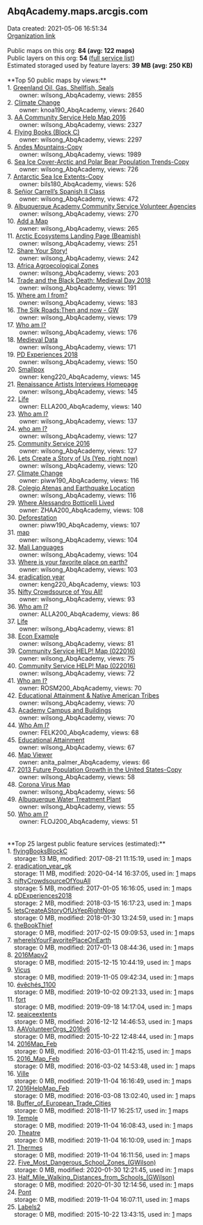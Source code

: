 <h2>AbqAcademy.maps.arcgis.com</h2> Data created: 2021-05-06 16:51:34 <br /><a target='new' href='https://AbqAcademy.maps.arcgis.com'>Organization link</a><br /><br />Public maps on this org: <b>84 (avg: 122 maps)</b><br />Public layers on this org: <b>54 </b>(<a target='new' href='https://services.arcgis.com/xDYJfyirzKEG2GYw/ArcGIS/rest/services'>full service list</a>)<br />Estimated storaged used by feature layers: <b>39 MB (avg: 250 KB)</b><br /><br />**Top 50 public maps by views:**<br />  1. <a target='new' href='https://www.arcgis.com/home/item.html?id=2128a1f208cd4aa996c0b837a6578b2a'>Greenland Oil, Gas, Shellfish, Seals</a> <br />  &nbsp;&nbsp;&nbsp;&nbsp; &nbsp;&nbsp;owner: wilsong_AbqAcademy, views: 2855<br />  2. <a target='new' href='https://www.arcgis.com/home/item.html?id=7526707d7be848f8babb277a2f9fe7be'>Climate Change</a> <br />  &nbsp;&nbsp;&nbsp;&nbsp; &nbsp;&nbsp;owner: knoa190_AbqAcademy, views: 2640<br />  3. <a target='new' href='https://www.arcgis.com/home/item.html?id=0841655011354a9691da4f992fdae1c3'>AA Community Service Help Map 2016</a> <br />  &nbsp;&nbsp;&nbsp;&nbsp; &nbsp;&nbsp;owner: wilsong_AbqAcademy, views: 2327<br />  4. <a target='new' href='https://www.arcgis.com/home/item.html?id=2b2281f07be746d087f7d06f4059ab0b'>Flying Books (Block C)</a> <br />  &nbsp;&nbsp;&nbsp;&nbsp; &nbsp;&nbsp;owner: wilsong_AbqAcademy, views: 2297<br />  5. <a target='new' href='https://www.arcgis.com/home/item.html?id=95391cfb896a4524b5f8a70809fb50f9'>Andes Mountains-Copy</a> <br />  &nbsp;&nbsp;&nbsp;&nbsp; &nbsp;&nbsp;owner: wilsong_AbqAcademy, views: 1989<br />  6. <a target='new' href='https://www.arcgis.com/home/item.html?id=d0c9966d420744a48cf0ae1e47550770'>Sea Ice Cover-Arctic and Polar Bear Population Trends-Copy</a> <br />  &nbsp;&nbsp;&nbsp;&nbsp; &nbsp;&nbsp;owner: wilsong_AbqAcademy, views: 726<br />  7. <a target='new' href='https://www.arcgis.com/home/item.html?id=3076edc629924678ba36dc723d02a3d1'>Antarctic Sea Ice Extents-Copy</a> <br />  &nbsp;&nbsp;&nbsp;&nbsp; &nbsp;&nbsp;owner: bils180_AbqAcademy, views: 526<br />  8. <a target='new' href='https://www.arcgis.com/home/item.html?id=343a00bdbd704c0686dc5c44cac841b2'>Señior Carrell’s Spanish II Class</a> <br />  &nbsp;&nbsp;&nbsp;&nbsp; &nbsp;&nbsp;owner: wilsong_AbqAcademy, views: 472<br />  9. <a target='new' href='https://www.arcgis.com/home/item.html?id=221e4fe93fb548b59e63e5be2432a48e'>Albuquerque Academy Community Service Volunteer Agencies</a> <br />  &nbsp;&nbsp;&nbsp;&nbsp; &nbsp;&nbsp;owner: wilsong_AbqAcademy, views: 270<br />  10. <a target='new' href='https://www.arcgis.com/home/item.html?id=48fe8f66b8b4491392930a1a04a3f2a1'>Add a Map</a> <br />  &nbsp;&nbsp;&nbsp;&nbsp; &nbsp;&nbsp;owner: wilsong_AbqAcademy, views: 265<br />  11. <a target='new' href='https://www.arcgis.com/home/item.html?id=3b01b1f459844e329270dffc9ec9d798'>Arctic Ecosystems Landing Page (Beamish)</a> <br />  &nbsp;&nbsp;&nbsp;&nbsp; &nbsp;&nbsp;owner: wilsong_AbqAcademy, views: 251<br />  12. <a target='new' href='https://www.arcgis.com/home/item.html?id=c8690b9b88ac4059af624ffcb23b2550'>Share Your Story!</a> <br />  &nbsp;&nbsp;&nbsp;&nbsp; &nbsp;&nbsp;owner: wilsong_AbqAcademy, views: 242<br />  13. <a target='new' href='https://www.arcgis.com/home/item.html?id=b2fdc595cf424b8a9576285c36d39f3d'>Africa Agroecological Zones</a> <br />  &nbsp;&nbsp;&nbsp;&nbsp; &nbsp;&nbsp;owner: wilsong_AbqAcademy, views: 203<br />  14. <a target='new' href='https://www.arcgis.com/home/item.html?id=1fabd1e003ad45d4ade7d0c0561e9744'>Trade and the Black Death: Medieval Day 2018</a> <br />  &nbsp;&nbsp;&nbsp;&nbsp; &nbsp;&nbsp;owner: wilsong_AbqAcademy, views: 191<br />  15. <a target='new' href='https://www.arcgis.com/home/item.html?id=f3e87236f4b2425b944255fb4c6e11ad'>Where am I from?</a> <br />  &nbsp;&nbsp;&nbsp;&nbsp; &nbsp;&nbsp;owner: wilsong_AbqAcademy, views: 183<br />  16. <a target='new' href='https://www.arcgis.com/home/item.html?id=a89c8f625ab940af9efe0d1e1b7edb95'>The Silk Roads:Then and now - GW</a> <br />  &nbsp;&nbsp;&nbsp;&nbsp; &nbsp;&nbsp;owner: wilsong_AbqAcademy, views: 179<br />  17. <a target='new' href='https://www.arcgis.com/home/item.html?id=d55c844869494a8f964c9174b77ac1da'>Who am I?</a> <br />  &nbsp;&nbsp;&nbsp;&nbsp; &nbsp;&nbsp;owner: wilsong_AbqAcademy, views: 176<br />  18. <a target='new' href='https://www.arcgis.com/home/item.html?id=1d470b102129437183ce8483595653a3'>Medieval Data</a> <br />  &nbsp;&nbsp;&nbsp;&nbsp; &nbsp;&nbsp;owner: wilsong_AbqAcademy, views: 171<br />  19. <a target='new' href='https://www.arcgis.com/home/item.html?id=44c9d4d256654ea8b1e1783039134fe7'>PD Experiences 2018</a> <br />  &nbsp;&nbsp;&nbsp;&nbsp; &nbsp;&nbsp;owner: wilsong_AbqAcademy, views: 150<br />  20. <a target='new' href='https://www.arcgis.com/home/item.html?id=26442a6c08904f8ebc2caf9086f758a3'>Smallpox</a> <br />  &nbsp;&nbsp;&nbsp;&nbsp; &nbsp;&nbsp;owner: keng220_AbqAcademy, views: 145<br />  21. <a target='new' href='https://www.arcgis.com/home/item.html?id=2380b73840d34498bb050b8ea8acfef3'>Renaissance Artists Interviews Homepage</a> <br />  &nbsp;&nbsp;&nbsp;&nbsp; &nbsp;&nbsp;owner: wilsong_AbqAcademy, views: 145<br />  22. <a target='new' href='https://www.arcgis.com/home/item.html?id=b30f4488fe1d462ca30765bdcb6e979a'>Life</a> <br />  &nbsp;&nbsp;&nbsp;&nbsp; &nbsp;&nbsp;owner: ELLA200_AbqAcademy, views: 140<br />  23. <a target='new' href='https://www.arcgis.com/home/item.html?id=5415244a5e164583b3ceaba4f9f011e2'>Who am I?</a> <br />  &nbsp;&nbsp;&nbsp;&nbsp; &nbsp;&nbsp;owner: wilsong_AbqAcademy, views: 137<br />  24. <a target='new' href='https://www.arcgis.com/home/item.html?id=057d5005efb84e8fb68fc6186702a89e'>who am I?</a> <br />  &nbsp;&nbsp;&nbsp;&nbsp; &nbsp;&nbsp;owner: wilsong_AbqAcademy, views: 127<br />  25. <a target='new' href='https://www.arcgis.com/home/item.html?id=de779695b1ae47089f048201e348209b'>Community Service 2016</a> <br />  &nbsp;&nbsp;&nbsp;&nbsp; &nbsp;&nbsp;owner: wilsong_AbqAcademy, views: 127<br />  26. <a target='new' href='https://www.arcgis.com/home/item.html?id=83c17161e7e642a7baa26f6e0c808b70'>Lets Create a Story of Us (Yep, right now)</a> <br />  &nbsp;&nbsp;&nbsp;&nbsp; &nbsp;&nbsp;owner: wilsong_AbqAcademy, views: 120<br />  27. <a target='new' href='https://www.arcgis.com/home/item.html?id=5dc8e0e8d0d14ea88fdf98a1056ad53e'>Climate Change</a> <br />  &nbsp;&nbsp;&nbsp;&nbsp; &nbsp;&nbsp;owner: piww190_AbqAcademy, views: 116<br />  28. <a target='new' href='https://www.arcgis.com/home/item.html?id=aa153fa3c7f64193aff9deaecbac4886'>Colegio Atenas and Earthquake Location</a> <br />  &nbsp;&nbsp;&nbsp;&nbsp; &nbsp;&nbsp;owner: wilsong_AbqAcademy, views: 116<br />  29. <a target='new' href='https://www.arcgis.com/home/item.html?id=f64e6046ce0a4df198c8b42f233b572c'>Where Alessandro Botticelli Lived</a> <br />  &nbsp;&nbsp;&nbsp;&nbsp; &nbsp;&nbsp;owner: ZHAA200_AbqAcademy, views: 108<br />  30. <a target='new' href='https://www.arcgis.com/home/item.html?id=3b957fd3f3204e32be4d5f614c65867a'>Deforestation</a> <br />  &nbsp;&nbsp;&nbsp;&nbsp; &nbsp;&nbsp;owner: piww190_AbqAcademy, views: 107<br />  31. <a target='new' href='https://www.arcgis.com/home/item.html?id=c68fa76fe95e4f4982969ab97f134fde'>map</a> <br />  &nbsp;&nbsp;&nbsp;&nbsp; &nbsp;&nbsp;owner: wilsong_AbqAcademy, views: 104<br />  32. <a target='new' href='https://www.arcgis.com/home/item.html?id=61e52b99a4f34182aaa0b377191c3971'>Mali Languages</a> <br />  &nbsp;&nbsp;&nbsp;&nbsp; &nbsp;&nbsp;owner: wilsong_AbqAcademy, views: 104<br />  33. <a target='new' href='https://www.arcgis.com/home/item.html?id=eb9d9cdc493c448aacd0f2d592ab4c80'>Where is your favorite place on earth?</a> <br />  &nbsp;&nbsp;&nbsp;&nbsp; &nbsp;&nbsp;owner: wilsong_AbqAcademy, views: 103<br />  34. <a target='new' href='https://www.arcgis.com/home/item.html?id=7d6f88fe63684d339d8fe461dfdef0b1'>eradication year</a> <br />  &nbsp;&nbsp;&nbsp;&nbsp; &nbsp;&nbsp;owner: keng220_AbqAcademy, views: 103<br />  35. <a target='new' href='https://www.arcgis.com/home/item.html?id=ea1885ed783e40d481a413bcba950857'>Nifty Crowdsource of You All!</a> <br />  &nbsp;&nbsp;&nbsp;&nbsp; &nbsp;&nbsp;owner: wilsong_AbqAcademy, views: 93<br />  36. <a target='new' href='https://www.arcgis.com/home/item.html?id=bc28eff9383047f489f61ae5f8553783'>Who am I?</a> <br />  &nbsp;&nbsp;&nbsp;&nbsp; &nbsp;&nbsp;owner: ALLA200_AbqAcademy, views: 86<br />  37. <a target='new' href='https://www.arcgis.com/home/item.html?id=7538a40819d840d3b9517b30d533451b'>Life</a> <br />  &nbsp;&nbsp;&nbsp;&nbsp; &nbsp;&nbsp;owner: wilsong_AbqAcademy, views: 81<br />  38. <a target='new' href='https://www.arcgis.com/home/item.html?id=69677111387b4050a0f2a493b3e7ccc3'>Econ Example</a> <br />  &nbsp;&nbsp;&nbsp;&nbsp; &nbsp;&nbsp;owner: wilsong_AbqAcademy, views: 81<br />  39. <a target='new' href='https://www.arcgis.com/home/item.html?id=8241261d58dc4a71920beebbe8519495'>Community Service HELP! Map (022016)</a> <br />  &nbsp;&nbsp;&nbsp;&nbsp; &nbsp;&nbsp;owner: wilsong_AbqAcademy, views: 75<br />  40. <a target='new' href='https://www.arcgis.com/home/item.html?id=5614e3967c694e2b8cec8bb23411bc5c'>Community Service HELP! Map (022016)</a> <br />  &nbsp;&nbsp;&nbsp;&nbsp; &nbsp;&nbsp;owner: wilsong_AbqAcademy, views: 72<br />  41. <a target='new' href='https://www.arcgis.com/home/item.html?id=8dc4fe3078194349817d148b10465336'>Who am I? </a> <br />  &nbsp;&nbsp;&nbsp;&nbsp; &nbsp;&nbsp;owner: ROSM200_AbqAcademy, views: 70<br />  42. <a target='new' href='https://www.arcgis.com/home/item.html?id=244fd3a0b6594bd982153e9e2a0dda6a'>Educational Attainment & Native American Tribes</a> <br />  &nbsp;&nbsp;&nbsp;&nbsp; &nbsp;&nbsp;owner: wilsong_AbqAcademy, views: 70<br />  43. <a target='new' href='https://www.arcgis.com/home/item.html?id=0bda7cc638694e1c83d01190488a99eb'>Academy Campus and Buildings</a> <br />  &nbsp;&nbsp;&nbsp;&nbsp; &nbsp;&nbsp;owner: wilsong_AbqAcademy, views: 70<br />  44. <a target='new' href='https://www.arcgis.com/home/item.html?id=e2067c6d008244c8aa55c6beb45b7468'>Who Am I?</a> <br />  &nbsp;&nbsp;&nbsp;&nbsp; &nbsp;&nbsp;owner: FELK200_AbqAcademy, views: 68<br />  45. <a target='new' href='https://www.arcgis.com/home/item.html?id=98fb061ba2444f05aab2de3f90e96588'>Educational Attainment</a> <br />  &nbsp;&nbsp;&nbsp;&nbsp; &nbsp;&nbsp;owner: wilsong_AbqAcademy, views: 67<br />  46. <a target='new' href='https://www.arcgis.com/home/item.html?id=9e5caced48c741b8affb6c1ee5ab6e66'>Map Viewer</a> <br />  &nbsp;&nbsp;&nbsp;&nbsp; &nbsp;&nbsp;owner: anita_palmer_AbqAcademy, views: 66<br />  47. <a target='new' href='https://www.arcgis.com/home/item.html?id=70e2bfd6a90a40bcbb7af02c6ebd7baa'>2013 Future Population Growth in the United States-Copy</a> <br />  &nbsp;&nbsp;&nbsp;&nbsp; &nbsp;&nbsp;owner: wilsong_AbqAcademy, views: 58<br />  48. <a target='new' href='https://www.arcgis.com/home/item.html?id=b3479455ee80466db0f7db554fb6d935'>Corona Virus Map</a> <br />  &nbsp;&nbsp;&nbsp;&nbsp; &nbsp;&nbsp;owner: wilsong_AbqAcademy, views: 56<br />  49. <a target='new' href='https://www.arcgis.com/home/item.html?id=f4665622fa1a48599b5a2ffeabda7933'>Albuquerque Water Treatment Plant</a> <br />  &nbsp;&nbsp;&nbsp;&nbsp; &nbsp;&nbsp;owner: wilsong_AbqAcademy, views: 55<br />  50. <a target='new' href='https://www.arcgis.com/home/item.html?id=7ff62fbe0b744a20abd5879bdfb09fdd'>Who am I?</a> <br />  &nbsp;&nbsp;&nbsp;&nbsp; &nbsp;&nbsp;owner: FLOJ200_AbqAcademy, views: 51<br /><br /><br />**Top 25 largest public feature services (estimated):**<br /> 1. <a target='new' href='https://www.arcgis.com/home/item.html?id=4c388d7aff704591972b82670a6904cc'>flyingBooksBlockC</a><br /> &nbsp;&nbsp;&nbsp;&nbsp;storage: 13 MB, modified: 2017-08-21 11:15:19,  used in: <a target='new' href='https://ed-ind-tb.s3-us-west-1.amazonaws.com/ADI/4c388d7aff704591972b82670a6904cc.html'> 1</a> maps<br /> 2. <a target='new' href='https://www.arcgis.com/home/item.html?id=7404d82a212d488a8df0ce090a5fdbe5'>eradication_year_gk</a><br /> &nbsp;&nbsp;&nbsp;&nbsp;storage: 11 MB, modified: 2020-04-14 16:37:05,  used in: <a target='new' href='https://ed-ind-tb.s3-us-west-1.amazonaws.com/ADI/7404d82a212d488a8df0ce090a5fdbe5.html'> 1</a> maps<br /> 3. <a target='new' href='https://www.arcgis.com/home/item.html?id=2a8c5aaf36ba455da3607816b23b8fc0'>niftyCrowdsourceOfYouAll</a><br /> &nbsp;&nbsp;&nbsp;&nbsp;storage: 5 MB, modified: 2017-01-05 16:16:05,  used in: <a target='new' href='https://ed-ind-tb.s3-us-west-1.amazonaws.com/ADI/2a8c5aaf36ba455da3607816b23b8fc0.html'> 1</a> maps<br /> 4. <a target='new' href='https://www.arcgis.com/home/item.html?id=91644f9211c4410492e50453e8ff0ff0'>pDExperiences2018</a><br /> &nbsp;&nbsp;&nbsp;&nbsp;storage: 2 MB, modified: 2018-03-15 16:17:23,  used in: <a target='new' href='https://ed-ind-tb.s3-us-west-1.amazonaws.com/ADI/91644f9211c4410492e50453e8ff0ff0.html'> 1</a> maps<br /> 5. <a target='new' href='https://www.arcgis.com/home/item.html?id=633cad5190354226900fd2d305bafe10'>letsCreateAStoryOfUsYepRightNow</a><br /> &nbsp;&nbsp;&nbsp;&nbsp;storage: 0 MB, modified: 2018-01-30 13:24:59,  used in: <a target='new' href='https://ed-ind-tb.s3-us-west-1.amazonaws.com/ADI/633cad5190354226900fd2d305bafe10.html'> 1</a> maps<br /> 6. <a target='new' href='https://www.arcgis.com/home/item.html?id=14c61ac3fe22438a883c66d2f580796d'>theBookThief</a><br /> &nbsp;&nbsp;&nbsp;&nbsp;storage: 0 MB, modified: 2017-02-15 09:09:53,  used in: <a target='new' href='https://ed-ind-tb.s3-us-west-1.amazonaws.com/ADI/14c61ac3fe22438a883c66d2f580796d.html'> 1</a> maps<br /> 7. <a target='new' href='https://www.arcgis.com/home/item.html?id=17ac0c41ef4b4f708317b83198cf506c'>whereIsYourFavoritePlaceOnEarth</a><br /> &nbsp;&nbsp;&nbsp;&nbsp;storage: 0 MB, modified: 2017-01-13 08:44:36,  used in: <a target='new' href='https://ed-ind-tb.s3-us-west-1.amazonaws.com/ADI/17ac0c41ef4b4f708317b83198cf506c.html'> 1</a> maps<br /> 8. <a target='new' href='https://www.arcgis.com/home/item.html?id=4cb49bd40c3b44c7bf46ddb1254b2f49'>2016Mapv2</a><br /> &nbsp;&nbsp;&nbsp;&nbsp;storage: 0 MB, modified: 2015-12-15 10:44:19,  used in: <a target='new' href='https://ed-ind-tb.s3-us-west-1.amazonaws.com/ADI/4cb49bd40c3b44c7bf46ddb1254b2f49.html'> 1</a> maps<br /> 9. <a target='new' href='https://www.arcgis.com/home/item.html?id=59b2cd696e09417aa77c1d3ae710177a'>Vicus</a><br /> &nbsp;&nbsp;&nbsp;&nbsp;storage: 0 MB, modified: 2019-11-05 09:42:34,  used in: <a target='new' href='https://ed-ind-tb.s3-us-west-1.amazonaws.com/ADI/59b2cd696e09417aa77c1d3ae710177a.html'> 1</a> maps<br /> 10. <a target='new' href='https://www.arcgis.com/home/item.html?id=c1e317e6f4fa4248aaa5215b39a27514'>évêchés_1100</a><br /> &nbsp;&nbsp;&nbsp;&nbsp;storage: 0 MB, modified: 2019-10-02 09:21:33,  used in: <a target='new' href='https://ed-ind-tb.s3-us-west-1.amazonaws.com/ADI/c1e317e6f4fa4248aaa5215b39a27514.html'> 1</a> maps<br /> 11. <a target='new' href='https://www.arcgis.com/home/item.html?id=69b7c4229c1548ee99bffc96d6208d01'>fort</a><br /> &nbsp;&nbsp;&nbsp;&nbsp;storage: 0 MB, modified: 2019-09-18 14:17:04,  used in: <a target='new' href='https://ed-ind-tb.s3-us-west-1.amazonaws.com/ADI/69b7c4229c1548ee99bffc96d6208d01.html'> 1</a> maps<br /> 12. <a target='new' href='https://www.arcgis.com/home/item.html?id=d1300728cd5f41f6b95e41bdb766df85'>seaiceextents</a><br /> &nbsp;&nbsp;&nbsp;&nbsp;storage: 0 MB, modified: 2016-12-12 14:46:53,  used in: <a target='new' href='https://ed-ind-tb.s3-us-west-1.amazonaws.com/ADI/d1300728cd5f41f6b95e41bdb766df85.html'> 1</a> maps<br /> 13. <a target='new' href='https://www.arcgis.com/home/item.html?id=2a439b0e9f314708b7eaaa7b60c5536c'>AAVolunteerOrgs_2016v6</a><br /> &nbsp;&nbsp;&nbsp;&nbsp;storage: 0 MB, modified: 2015-10-22 12:48:44,  used in: <a target='new' href='https://ed-ind-tb.s3-us-west-1.amazonaws.com/ADI/2a439b0e9f314708b7eaaa7b60c5536c.html'> 1</a> maps<br /> 14. <a target='new' href='https://www.arcgis.com/home/item.html?id=17e200ad4c324a71b38df2a886e0d962'>2016Map_Feb</a><br /> &nbsp;&nbsp;&nbsp;&nbsp;storage: 0 MB, modified: 2016-03-01 11:42:15,  used in: <a target='new' href='https://ed-ind-tb.s3-us-west-1.amazonaws.com/ADI/17e200ad4c324a71b38df2a886e0d962.html'> 1</a> maps<br /> 15. <a target='new' href='https://www.arcgis.com/home/item.html?id=8a5eb92a54514199b4ea8d63946e47dd'>2016_Map_Feb</a><br /> &nbsp;&nbsp;&nbsp;&nbsp;storage: 0 MB, modified: 2016-03-02 14:53:48,  used in: <a target='new' href='https://ed-ind-tb.s3-us-west-1.amazonaws.com/ADI/8a5eb92a54514199b4ea8d63946e47dd.html'> 1</a> maps<br /> 16. <a target='new' href='https://www.arcgis.com/home/item.html?id=2db87d1bc6af4a26a3fccb41f5570899'>Ville</a><br /> &nbsp;&nbsp;&nbsp;&nbsp;storage: 0 MB, modified: 2019-11-04 16:16:49,  used in: <a target='new' href='https://ed-ind-tb.s3-us-west-1.amazonaws.com/ADI/2db87d1bc6af4a26a3fccb41f5570899.html'> 1</a> maps<br /> 17. <a target='new' href='https://www.arcgis.com/home/item.html?id=1fe157dff6214b9caf45beca03bd3505'>2016HelpMap_Feb</a><br /> &nbsp;&nbsp;&nbsp;&nbsp;storage: 0 MB, modified: 2016-03-08 13:02:40,  used in: <a target='new' href='https://ed-ind-tb.s3-us-west-1.amazonaws.com/ADI/1fe157dff6214b9caf45beca03bd3505.html'> 1</a> maps<br /> 18. <a target='new' href='https://www.arcgis.com/home/item.html?id=03493f93b93d485e8a9f583a9b7d63a4'>Buffer_of_European_Trade_Cities</a><br /> &nbsp;&nbsp;&nbsp;&nbsp;storage: 0 MB, modified: 2018-11-17 16:25:17,  used in: <a target='new' href='https://ed-ind-tb.s3-us-west-1.amazonaws.com/ADI/03493f93b93d485e8a9f583a9b7d63a4.html'> 1</a> maps<br /> 19. <a target='new' href='https://www.arcgis.com/home/item.html?id=3d231db90ff740a29f62b4e823857a35'>Temple</a><br /> &nbsp;&nbsp;&nbsp;&nbsp;storage: 0 MB, modified: 2019-11-04 16:08:43,  used in: <a target='new' href='https://ed-ind-tb.s3-us-west-1.amazonaws.com/ADI/3d231db90ff740a29f62b4e823857a35.html'> 1</a> maps<br /> 20. <a target='new' href='https://www.arcgis.com/home/item.html?id=ac2ee55c17e34cfcbeaec31ede3bf88c'>Theatre</a><br /> &nbsp;&nbsp;&nbsp;&nbsp;storage: 0 MB, modified: 2019-11-04 16:10:09,  used in: <a target='new' href='https://ed-ind-tb.s3-us-west-1.amazonaws.com/ADI/ac2ee55c17e34cfcbeaec31ede3bf88c.html'> 1</a> maps<br /> 21. <a target='new' href='https://www.arcgis.com/home/item.html?id=1747cd8e1e8b42a0a30121307a6d8c3a'>Thermes</a><br /> &nbsp;&nbsp;&nbsp;&nbsp;storage: 0 MB, modified: 2019-11-04 16:11:56,  used in: <a target='new' href='https://ed-ind-tb.s3-us-west-1.amazonaws.com/ADI/1747cd8e1e8b42a0a30121307a6d8c3a.html'> 1</a> maps<br /> 22. <a target='new' href='https://www.arcgis.com/home/item.html?id=4e766d00f2024a96806524c772162b71'>Five_Most_Dangerous_School_Zones_(GWilson)</a><br /> &nbsp;&nbsp;&nbsp;&nbsp;storage: 0 MB, modified: 2020-01-30 12:21:45,  used in: <a target='new' href='https://ed-ind-tb.s3-us-west-1.amazonaws.com/ADI/4e766d00f2024a96806524c772162b71.html'> 1</a> maps<br /> 23. <a target='new' href='https://www.arcgis.com/home/item.html?id=0e4dc13fb11c4ea1b68812d129b2875e'>Half_Mile_Walking_Distances_from_Schools_(GWilson)</a><br /> &nbsp;&nbsp;&nbsp;&nbsp;storage: 0 MB, modified: 2020-01-30 12:14:56,  used in: <a target='new' href='https://ed-ind-tb.s3-us-west-1.amazonaws.com/ADI/0e4dc13fb11c4ea1b68812d129b2875e.html'> 1</a> maps<br /> 24. <a target='new' href='https://www.arcgis.com/home/item.html?id=87c8bd794f174d709dd8842ea630c1de'>Pont</a><br /> &nbsp;&nbsp;&nbsp;&nbsp;storage: 0 MB, modified: 2019-11-04 16:07:11,  used in: <a target='new' href='https://ed-ind-tb.s3-us-west-1.amazonaws.com/ADI/87c8bd794f174d709dd8842ea630c1de.html'> 1</a> maps<br /> 25. <a target='new' href='https://www.arcgis.com/home/item.html?id=2e4378fc30af426baad170a088693c88'>Labels2</a><br /> &nbsp;&nbsp;&nbsp;&nbsp;storage: 0 MB, modified: 2015-10-22 13:43:15,  used in: <a target='new' href='https://ed-ind-tb.s3-us-west-1.amazonaws.com/ADI/2e4378fc30af426baad170a088693c88.html'> 1</a> maps<br />